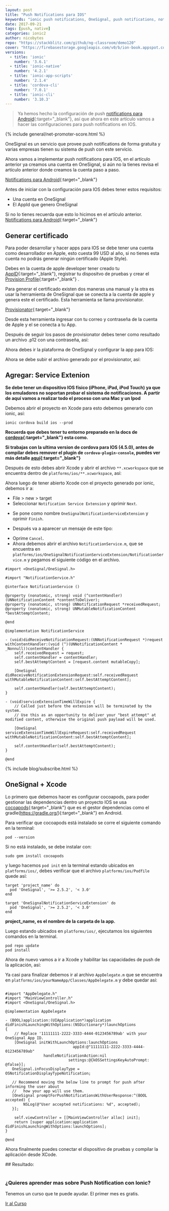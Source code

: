 ```yaml
---
layout: post
title: "Push Notifications para IOS"
keywords: "ionic push notifications, OneSignal, push notifications, notifications, notifications en ionic 2, OneSignal y ionic"
date: 2017-09-21
tags: [push, native]
categories: ionic2
author: nicobytes
repo: "https://stackblitz.com/github/ng-classroom/demo120"
cover: "https://firebasestorage.googleapis.com/v0/b/ion-book.appspot.com/o/posts%2F2017-09-21-ionic-and-onesignal-for-ios%2Fcover.jpg?alt=media&token=8bf070cb-51e0-445e-981f-85d9fcac6ded"
versions:
  - title: 'ionic'
    number: '3.6.1'
  - title: 'ionic-native'
    number: '4.2.1'
  - title: 'ionic-app-scripts'
    number: '2.1.4'
  - title: 'cordova-cli'
    number: '7.0.1'
  - title: 'ionic-cli'
    number: '3.10.3'
---
```


> Ya hemos hecho la configuración de push [notifications para Android](https://www.ion-book.com/blog/ionic2/ionic-and-onesignal/){:target="_blank"}, así que ahora en este artículo vamos a hacer las configuraciones para push notifications en IOS.
<!--summary-->

<amp-img width="1024" height="512" layout="responsive" src="https://firebasestorage.googleapis.com/v0/b/ion-book.appspot.com/o/posts%2F2017-09-21-ionic-and-onesignal-for-ios%2Fcover.jpg?alt=media&token=8bf070cb-51e0-445e-981f-85d9fcac6ded" alt="Ionic Push Notifications"></amp-img>

{% include general/net-promoter-score.html %} 

OneSignal es un servicio que provee push notifications de forma gratuita y varias empresas tienen su sistema de push con este servicio.

<amp-img width="1235" height="175" layout="responsive" src="https://firebasestorage.googleapis.com/v0/b/ion-book.appspot.com/o/posts%2F2017-09-21-ionic-and-onesignal-for-ios%2Fscreen1.png?alt=media&token=3ac903a2-e59e-4d10-8c0b-4f4e65858daf" alt="Ionic Push Notifications"></amp-img>

Ahora vamos a implementar push notifications para IOS, en el artículo anterior ya creamos una cuenta en OneSignal, si aún no la tienes revisa el artículo anterior donde creamos la cuenta paso a paso.

[Notifications para Android](https://www.ion-book.com/blog/ionic2/ionic-and-onesignal/){:target="_blank"}

Antes de iniciar con la configuración para IOS debes tener estos requisitos:
- Una cuenta en OneSignal
- El AppId que genero OneSignal

Si no lo tienes recuerda que esto lo hicimos en el artículo anterior. [Notifications para Android](https://www.ion-book.com/blog/ionic2/ionic-and-onesignal/){:target="_blank"}

## Generar certificado

Para poder desarrollar y hacer apps para IOS se debe tener una cuenta como desarrollador en Apple, esto cuesta 99 USD al año, si no tienes esta cuenta no podrás generar ningún certificado (Apple Style).

Debes en la cuenta de apple developer tener creado tu [AppID](https://developer.apple.com/library/content/documentation/IDEs/Conceptual/AppDistributionGuide/MaintainingProfiles/MaintainingProfiles.html){:target="_blank"}, registrar tu dispositvo de pruebas y crear el [Provision Profile](https://developer.apple.com/library/content/documentation/IDEs/Conceptual/AppDistributionGuide/MaintainingProfiles/MaintainingProfiles.html#//apple_ref/doc/uid/TP40012582-CH30-SW61){:target="_blank"} .

Para generar el certificado existen dos maneras una manual y la otra es usar la herramienta de OneSignal que se conecta a la cuenta de apple y genera este el certificado. Esta herramienta se llama provisionator.

[Provisionator](https://onesignal.com/provisionator){:target="_blank"}

Desde esta herramienta ingresar con tu correo y contraseña de la cuenta de Apple y el se conecta a tu App.

<amp-img width="950" height="352" layout="responsive" src="https://firebasestorage.googleapis.com/v0/b/ion-book.appspot.com/o/posts%2F2017-09-21-ionic-and-onesignal-for-ios%2Fscreen2.png?alt=media&token=9272ee74-2ad7-41f4-8bd2-6a0335abd1a9" alt="Ionic Push Notifications"></amp-img>

Después de seguir los pasos de provisionator debes tener como resultado un archivo .p12 con una contraseña, así:

<div class="row">
  <div class="col col-100 col-md-80 col-lg-80">
    <amp-img width="644" height="714" layout="responsive" src="https://firebasestorage.googleapis.com/v0/b/ion-book.appspot.com/o/posts%2F2017-09-21-ionic-and-onesignal-for-ios%2Fscreen3.png?alt=media&token=4d787d11-a97e-4951-8683-0fcf21cd41c5" alt="Ionic Push Notifications"></amp-img>
  </div>
</div>

Ahora debes ir la plataforma de OneSignal y configurar la app para IOS:

<div class="row">
  <div class="col col-100 col-md-80 col-lg-80">
    <amp-img width="843" height="346" layout="responsive" src="https://firebasestorage.googleapis.com/v0/b/ion-book.appspot.com/o/posts%2F2017-09-21-ionic-and-onesignal-for-ios%2Fscreen4.png?alt=media&token=dabaf40e-7e7f-486f-9292-1b4f7750c48d" alt="Ionic Push Notifications"></amp-img>
  </div>
</div>

Ahora se debe subir el archivo generado por el provisionator, así:

<div class="row">
  <div class="col col-100 col-md-80 col-lg-80">
    <amp-img width="859" height="538" layout="responsive" src="https://firebasestorage.googleapis.com/v0/b/ion-book.appspot.com/o/posts%2F2017-09-21-ionic-and-onesignal-for-ios%2Fscreen5.png?alt=media&token=411f81cd-9ae3-407b-8590-dcb70c70acdf" alt="Ionic Push Notifications"></amp-img>
  </div>
</div>

## Agregar: Service Extenion

**Se debe tener un dispositivo IOS físico (iPhone, iPad, iPod Touch) ya que los emuladores no soportan probar el sistema de notificaciones. A partir de aquí vamos a realizar todo el proceso con una Mac y un Ipod**

Debemos abrir el proyecto en Xcode para esto debemos generarlo con ionic, así:

```
ionic cordova build ios --prod
```

**Recuerda que debes tener tu entorno preparado en la docs de [cordova](http://cordova.apache.org/docs/en/latest/guide/platforms/ios/index.html){:target="_blank"} esta como.**

**Si trabajas con la ultima version de cordova para IOS (4.5.0), antes de compilar debes remover el plugin de `cordova-plugin-console`, puedes ver más detalle [aquí](http://cordova.apache.org/announcements/2017/09/08/ios-release.html){:target="_blank"}**

Después de esto debes abrir Xcode y abrir el archivo `**.xcworkspace` que se encuentra dentro de `platforms/ios/**.xcworkspace`, así:

<div class="row">
  <div class="col col-100 col-md-80 col-lg-80">
    <amp-img width="910" height="438" layout="responsive" src="https://firebasestorage.googleapis.com/v0/b/ion-book.appspot.com/o/posts%2F2017-09-21-ionic-and-onesignal-for-ios%2Fscreen6.png?alt=media&token=d09e09b6-7d18-479e-92b5-a376cdfb66e4" alt="Ionic Push Notifications"></amp-img>
  </div>
</div>

Ahora luego de tener abierto Xcode con el proyecto generado por ionic, debemos ir a: 
- File > new > target
- Seleccionar `Notification Service Extension` y oprimir `Next`.

<div class="row">
  <div class="col col-100 col-md-80 col-lg-80">
    <amp-img width="730" height="519" layout="responsive" src="https://files.readme.io/74a6d44-Xcode_create_notification_service_extension_1.png" alt="Ionic Push Notifications"></amp-img>
  </div>
</div>

- Se pone como nombre `OneSignalNotificationServiceExtension` y oprimir `Finish`.

<div class="row">
  <div class="col col-100 col-md-80 col-lg-80">
    <amp-img width="730" height="519" layout="responsive" src="https://files.readme.io/1abfb4e-Xcode_create_notification_service_extension_2.png" alt="Ionic Push Notifications"></amp-img>
  </div>
</div>

- Después va a aparecer un mensaje de este tipo:

<div class="row">
  <div class="col col-100 col-md-50 col-lg-50">
    <amp-img width="420" height="233" layout="responsive" src="https://files.readme.io/5c47cf5-Xcode_create_notification_service_extension_3.png" alt="Ionic Push Notifications"></amp-img>
  </div>
</div>

- Oprime `Cancel`.
- Ahora debemos abrir el archivo `NotificationService.m`, que se encuentra en `platforms/ios/OneSignalNotificationServiceExtension/NotificationService.m` y pegamos el siguiente código en el archivo.

```
#import <OneSignal/OneSignal.h>

#import "NotificationService.h"

@interface NotificationService ()

@property (nonatomic, strong) void (^contentHandler)(UNNotificationContent *contentToDeliver);
@property (nonatomic, strong) UNNotificationRequest *receivedRequest;
@property (nonatomic, strong) UNMutableNotificationContent *bestAttemptContent;

@end

@implementation NotificationService

- (void)didReceiveNotificationRequest:(UNNotificationRequest *)request withContentHandler:(void (^)(UNNotificationContent * _Nonnull))contentHandler {
    self.receivedRequest = request;
    self.contentHandler = contentHandler;
    self.bestAttemptContent = [request.content mutableCopy];
    
    [OneSignal didReceiveNotificationExtensionRequest:self.receivedRequest withMutableNotificationContent:self.bestAttemptContent];
    
    self.contentHandler(self.bestAttemptContent);
}

- (void)serviceExtensionTimeWillExpire {
    // Called just before the extension will be terminated by the system.
    // Use this as an opportunity to deliver your "best attempt" at modified content, otherwise the original push payload will be used.
    
    [OneSignal serviceExtensionTimeWillExpireRequest:self.receivedRequest withMutableNotificationContent:self.bestAttemptContent];
    
    self.contentHandler(self.bestAttemptContent);
}

@end
```

{% include blog/subscribe.html %}

## OneSignal + Xcode

Lo primero que debemos hacer es configurar cocoapods, para poder gestionar las dependencias dentro un proyecto IOS se usa [cocoapods](https://cocoapods.org/){:target="_blank"} que es el gestor dependencias como el gradle(https://gradle.org/){:target="_blank"} en Android.

Para verificar que cocoapods está instalado se corre el siguiente comando en la terminal:

```
pod --version
```

Si no está instalado, se debe instalar con:

```
sudo gem install cocoapods
```

y luego hacemos `pod init` en la terminal estando ubicados en `platforms/ios/`, debes verificar que el archivo `platforms/ios/Podfile` quede así:

```
target 'project_name' do
  pod 'OneSignal', '>= 2.5.2', '< 3.0'
end

target 'OneSignalNotificationServiceExtension' do
  pod 'OneSignal', '>= 2.5.2', '< 3.0'
end
```

**project_name, es el nombre de la carpeta de la app.**

Luego estando ubicados en `platforms/ios/`, ejecutamos los siguientes comandos en la terminal.

```
pod repo update
pod install
```

Ahora de nuevo vamos a ir a Xcode y habilitar las capacidades de push de la aplicación, así:

<div class="row">
  <div class="col col-100 col-md-80 col-lg-80">
    <amp-img width="907" height="867" layout="responsive" src="https://firebasestorage.googleapis.com/v0/b/ion-book.appspot.com/o/posts%2F2017-09-21-ionic-and-onesignal-for-ios%2Fscreen7.png?alt=media&token=74d52c9f-e56d-46f6-a6f5-551b39170e2c" alt="Ionic Push Notifications"></amp-img>
  </div>
</div>

Ya casi para finalizar debemos ir al archivo `AppDelegate.m` que se encuentra en `platforms/ios/yourNameApp/Classes/AppDelegate.m` y debe quedar así:

```

#import "AppDelegate.h"
#import "MainViewController.h"
#import <OneSignal/OneSignal.h>

@implementation AppDelegate

- (BOOL)application:(UIApplication*)application didFinishLaunchingWithOptions:(NSDictionary*)launchOptions
{
    // Replace '11111111-2222-3333-4444-0123456789ab' with your OneSignal App ID.
    [OneSignal initWithLaunchOptions:launchOptions
                              appId:@"11111111-2222-3333-4444-0123456789ab"
   				 handleNotificationAction:nil
                            settings:@{kOSSettingsKeyAutoPrompt: @false}];
   OneSignal.inFocusDisplayType = OSNotificationDisplayTypeNotification;
   
   // Recommend moving the below line to prompt for push after informing the user about
   //   how your app will use them.
   [OneSignal promptForPushNotificationsWithUserResponse:^(BOOL accepted) {
        NSLog(@"User accepted notifications: %d", accepted);
   }];

    self.viewController = [[MainViewController alloc] init];
    return [super application:application didFinishLaunchingWithOptions:launchOptions];
}

@end
```

Ahora finalmente puedes conectar el dispositivo de pruebas y compilar la aplicación desde XCode.

<div class="row">
  <div class="col col-100 col-md-80 col-lg-80">
    <amp-img width="629" height="487" layout="responsive" src="https://firebasestorage.googleapis.com/v0/b/ion-book.appspot.com/o/posts%2F2017-09-21-ionic-and-onesignal-for-ios%2Fscreen8.png?alt=media&token=dcd88d08-0cc7-4efc-bb0e-71bc67325be5" alt="Ionic Push Notifications"></amp-img>
  </div>
</div>
## Resultado:

<div class="row wrap">
  <div class="col col-100 col-md-33 col-lg-33">
    <amp-img width="640" height="1136" layout="responsive" src="https://firebasestorage.googleapis.com/v0/b/ion-book.appspot.com/o/posts%2F2017-09-21-ionic-and-onesignal-for-ios%2Fphone.png?alt=media&token=b4a8cece-8d35-43f7-a53d-eed63aedbc42"></amp-img>
  </div>
  <div class="col col-100 col-md-33 col-lg-33">
    <amp-img width="640" height="1136"  layout="responsive" src="https://firebasestorage.googleapis.com/v0/b/ion-book.appspot.com/o/posts%2F2017-09-21-ionic-and-onesignal-for-ios%2Fphone1.png?alt=media&token=2f6ea489-6a14-4292-9832-f55b17278d5a"></amp-img>
  </div>
  <div class="col col-100 col-md-33 col-lg-33">
    <amp-img width="640" height="1136" layout="responsive" src="https://firebasestorage.googleapis.com/v0/b/ion-book.appspot.com/o/posts%2F2017-09-21-ionic-and-onesignal-for-ios%2Fphone3.png?alt=media&token=6bcceb09-5bb9-42d3-b34f-4f4e2a3159a1"></amp-img>
  </div>
</div>
<br>

### ¿Quieres aprender mas sobre Push Notification con Ionic?

Tenemos un curso que te puede ayudar. El primer mes es gratis.

<a href="http://www.ng-classroom.com/courses/curso-profesional-ionic-2-0/lectures/3300146" target="_blank" class="btn btn-round btn-success">Ir al Curso</a>
